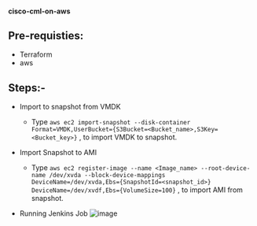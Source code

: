 #### cisco-cml-on-aws ####


## Pre-requisties:
- Terraform 
- aws

## Steps:-
- Import to snapshot from VMDK
   - Type `aws ec2 import-snapshot
--disk-container Format=VMDK,UserBucket={S3Bucket=<Bucket_name>,S3Key=<Bucket_key>}` , to import VMDK to snapshot.

- Import Snapshot to AMI
   - Type `aws ec2 register-image
--name <Image_name>
--root-device-name /dev/xvda
--block-device-mappings DeviceName=/dev/xvda,Ebs={SnapshotId=<snapshot_id>} DeviceName=/dev/xvdf,Ebs={VolumeSize=100}` , to import AMI from snapshot.

- Running Jenkins Job
 ![image](https://user-images.githubusercontent.com/69294193/207245155-5d7459db-16b8-4710-8c6c-f6ba2a7a1ae0.png)

